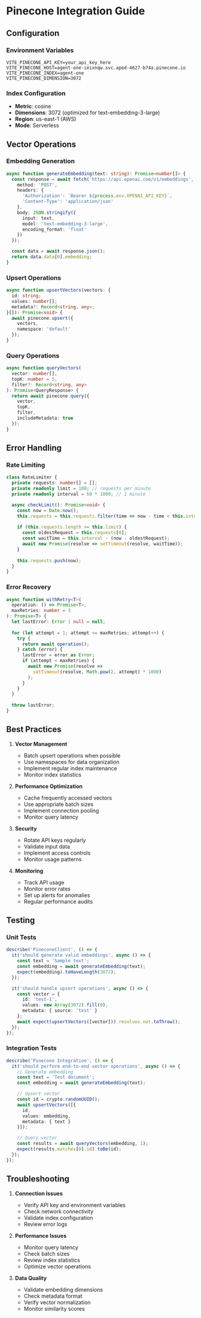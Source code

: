 # Pinecone Integration Guide

## Configuration

### Environment Variables
```env
VITE_PINECONE_API_KEY=your_api_key_here
VITE_PINECONE_HOST=agent-one-ieixnqw.svc.aped-4627-b74a.pinecone.io
VITE_PINECONE_INDEX=agent-one
VITE_PINECONE_DIMENSION=3072
```

### Index Configuration
- **Metric**: cosine
- **Dimensions**: 3072 (optimized for text-embedding-3-large)
- **Region**: us-east-1 (AWS)
- **Mode**: Serverless

## Vector Operations

### Embedding Generation
```typescript
async function generateEmbedding(text: string): Promise<number[]> {
  const response = await fetch('https://api.openai.com/v1/embeddings', {
    method: 'POST',
    headers: {
      'Authorization': `Bearer ${process.env.OPENAI_API_KEY}`,
      'Content-Type': 'application/json'
    },
    body: JSON.stringify({
      input: text,
      model: 'text-embedding-3-large',
      encoding_format: 'float'
    })
  });

  const data = await response.json();
  return data.data[0].embedding;
}
```

### Upsert Operations
```typescript
async function upsertVectors(vectors: {
  id: string;
  values: number[];
  metadata?: Record<string, any>;
}[]): Promise<void> {
  await pinecone.upsert({
    vectors,
    namespace: 'default'
  });
}
```

### Query Operations
```typescript
async function queryVectors(
  vector: number[],
  topK: number = 5,
  filter?: Record<string, any>
): Promise<QueryResponse> {
  return await pinecone.query({
    vector,
    topK,
    filter,
    includeMetadata: true
  });
}
```

## Error Handling

### Rate Limiting
```typescript
class RateLimiter {
  private requests: number[] = [];
  private readonly limit = 100; // requests per minute
  private readonly interval = 60 * 1000; // 1 minute

  async checkLimit(): Promise<void> {
    const now = Date.now();
    this.requests = this.requests.filter(time => now - time < this.interval);
    
    if (this.requests.length >= this.limit) {
      const oldestRequest = this.requests[0];
      const waitTime = this.interval - (now - oldestRequest);
      await new Promise(resolve => setTimeout(resolve, waitTime));
    }
    
    this.requests.push(now);
  }
}
```

### Error Recovery
```typescript
async function withRetry<T>(
  operation: () => Promise<T>,
  maxRetries: number = 3
): Promise<T> {
  let lastError: Error | null = null;
  
  for (let attempt = 1; attempt <= maxRetries; attempt++) {
    try {
      return await operation();
    } catch (error) {
      lastError = error as Error;
      if (attempt < maxRetries) {
        await new Promise(resolve => 
          setTimeout(resolve, Math.pow(2, attempt) * 1000)
        );
      }
    }
  }
  
  throw lastError;
}
```

## Best Practices

1. **Vector Management**
   - Batch upsert operations when possible
   - Use namespaces for data organization
   - Implement regular index maintenance
   - Monitor index statistics

2. **Performance Optimization**
   - Cache frequently accessed vectors
   - Use appropriate batch sizes
   - Implement connection pooling
   - Monitor query latency

3. **Security**
   - Rotate API keys regularly
   - Validate input data
   - Implement access controls
   - Monitor usage patterns

4. **Monitoring**
   - Track API usage
   - Monitor error rates
   - Set up alerts for anomalies
   - Regular performance audits

## Testing

### Unit Tests
```typescript
describe('PineconeClient', () => {
  it('should generate valid embeddings', async () => {
    const text = 'Sample text';
    const embedding = await generateEmbedding(text);
    expect(embedding).toHaveLength(3072);
  });

  it('should handle upsert operations', async () => {
    const vector = {
      id: 'test-1',
      values: new Array(3072).fill(0),
      metadata: { source: 'test' }
    };
    await expect(upsertVectors([vector])).resolves.not.toThrow();
  });
});
```

### Integration Tests
```typescript
describe('Pinecone Integration', () => {
  it('should perform end-to-end vector operations', async () => {
    // Generate embedding
    const text = 'Test document';
    const embedding = await generateEmbedding(text);

    // Upsert vector
    const id = crypto.randomUUID();
    await upsertVectors([{
      id,
      values: embedding,
      metadata: { text }
    }]);

    // Query vector
    const results = await queryVectors(embedding, 1);
    expect(results.matches[0].id).toBe(id);
  });
});
```

## Troubleshooting

1. **Connection Issues**
   - Verify API key and environment variables
   - Check network connectivity
   - Validate index configuration
   - Review error logs

2. **Performance Issues**
   - Monitor query latency
   - Check batch sizes
   - Review index statistics
   - Optimize vector operations

3. **Data Quality**
   - Validate embedding dimensions
   - Check metadata format
   - Verify vector normalization
   - Monitor similarity scores